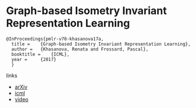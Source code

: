 # Graph-based Isometry Invariant Representation Learning

```
@InProceedings{pmlr-v70-khasanova17a,
  title = 	 {Graph-based Isometry Invariant Representation Learning},
  author = 	 {Khasanova, Renata and Frossard, Pascal},
  booktitle = 	 {ICML},
  year = 	 {2017}
  }
```

links
- [arXiv](https://arxiv.org/abs/1703.00356)
- [icml](https://icml.cc/Conferences/2017/Schedule?showEvent=597)
- [video](https://vimeo.com/238265797)

